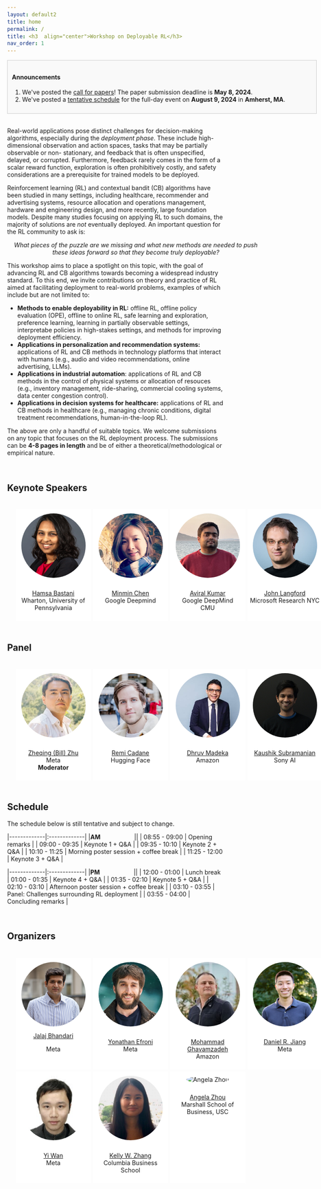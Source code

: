 ```yaml
---
layout: default2
title: home
permalink: /
title: <h3  align="center">Workshop on Deployable RL</h3>
nav_order: 1
---
```



<html lang="en">

<div class="news-box">
  <h4>Announcements</h4>
  <ol>
  <li>We've posted the <a href="/call">call for papers</a>! The paper submission deadline is <b>May 8, 2024</b>.</li>
  <li>We've posted a <a href="#schedule">tentative schedule</a> for the full-day event on <b>August 9, 2024</b> in <b>Amherst, MA</b>.</li>
  </ol>

  <!-- <p>1. <b>Recordings</b> are available on the <a href="https://neurips.cc/virtual/2023/workshop/66498" target="_blank">NeurIPS website</a> (NeurIPS registration required). They will be made public after one month (Jan 2024).<br>
  2. <b>Talk slides</b> are posted on the <a href="/speakers">speakers page</a>.<br>
  3. Congratuations to <a href="#paper-awards">paper award winners</a>!<br>
  4. <b>Workshop highlights and photos</b> can be found on our <a href="https://twitter.com/itif_workshop">Twitter</a>.
  <br><br> 
  </p>-->
</div>
</html>

<br>

Real-world applications pose distinct challenges for decision-making algorithms, especially during the <i>deployment phase</i>. These include high-dimensional observation and action spaces, tasks that may be partially observable or non- stationary, and feedback that is often unspecified, delayed, or corrupted. Furthermore, feedback rarely comes in the form of a scalar reward function, exploration is often prohibitively costly, and safety considerations are a prerequisite for trained models to be deployed.

Reinforcement learning (RL) and contextual bandit (CB) algorithms have been studied in many settings, including healthcare, recommender and advertising systems, resource allocation and operations management, hardware and engineering design, and more recently, large foundation models. Despite many studies focusing on applying RL to such domains, the majority of solutions are <i>not</i> eventually deployed. An important question for the RL community to ask is:
<div class="focus-box">
<p>What pieces of the puzzle are we missing and what new methods are needed to push these ideas forward so that they become truly deployable?</p>
</div>

This workshop aims to place a spotlight on this topic, with the goal of advancing RL and CB algorithms towards becoming a widespread industry standard. To this end, we invite contributions on theory and practice of RL aimed at facilitating deployment to real-world problems, examples of which include but are not limited to:
* __Methods to enable deployability in RL:__ offline RL, offline policy evaluation (OPE), offline to online RL, safe learning and exploration, preference learning, learning in partially observable settings, interpretabe policies in high-stakes settings, and methods for improving deployment efficiency.
* __Applications in personalization and recommendation systems:__ applications of RL and CB methods in technology platforms that interact with humans (e.g., audio and video recommendations, online advertising, LLMs).
* __Applications in industrial automation__: applications of RL and CB methods in the control of physical systems or allocation of resouces (e.g., inventory management, ride-sharing, commercial cooling systems, data center congestion control).
* __Applications in decision systems for healthcare:__ applications of RL and CB methods in healthcare (e.g., managing chronic conditions, digital treatment recommendations, human-in-the-loop RL).

The above are only a handful of suitable topics. We welcome submissions on any topic that focuses on the RL deployment process. The submissions can be <b>4-8 pages in length</b> and be of either a theoretical/methodological or empirical nature.

<br>

## Keynote Speakers
<!-- Check talk details (title, abstract, speaker bio, slides) at this [page](speakers)! -->
<html>
    <div class="team-container">
        <div class="team-member">
            <img src="/assets/img/speakers/hamsa.jpg" alt="Hamsa Bastani">
            <p><a href="https://hamsabastani.github.io/">Hamsa Bastani</a>
            <br>Wharton, University of Pennsylvania</p>
        </div>
        <div class="team-member">
            <img src="/assets/img/speakers/minmin.jpeg" alt="Minmin Chen">
            <p><a href="https://mchen24.github.io/">Minmin Chen</a>
            <br>Google Deepmind</p>
        </div>
        <div class="team-member">
            <img src="/assets/img/speakers/aviral.jpg" alt="Aviral Kumar">
            <p><a href="https://aviralkumar2907.github.io/">Aviral Kumar</a>
            <br>Google DeepMind<br>CMU</p>
        </div>
        <div class="team-member">
            <img src="/assets/img/speakers/john_langford.jpg" alt="Name 4">
            <p><a href="https://www.microsoft.com/en-us/research/people/jcl/">John Langford</a>
            <br>Microsoft Research NYC</p>
        </div>
        <div class="team-member">
            <img src="/assets/img/speakers/hong.png" alt="Name 1">
            <p><a href="https://hsnamkoong.github.io/">Hongseok Namkoong</a>
            <br>Columbia Business School</p>
        </div>
    </div>
</html>


## Panel
<!-- ##### Challenges in RL deployment 
Time: 10:45-11:30 -->
<html>
    <div class="team-container">
        <div class="team-member">
            <img src="/assets/img/speakers/bill.jpg" alt="Zheqing (Bill) Zhu">
            <p><a href="https://www.zheqingbillzhu.com/">Zheqing (Bill) Zhu</a>
            <br>Meta<br><b>Moderator</b></p>
        </div>
        <div class="team-member">
            <img src="/assets/img/speakers/remi.png" alt="Remi Cadane">
            <p><a href="http://remicadene.com/">Remi Cadane</a>
            <br>Hugging Face</p>
        </div>        
        <div class="team-member">
            <img src="/assets/img/speakers/dhruv.jpg" alt="Dhruv Madeka">
            <p><a href="https://dhruvmadeka.com/">Dhruv Madeka</a>
            <br>Amazon</p>
        </div>
        <div class="team-member">
            <img src="/assets/img/speakers/kaushik.jpg" alt="Kaushik Subramanian">
            <p><a href="https://ai.sony/people/Kaushik-Subramanian/">Kaushik Subramanian</a>
            <br>Sony AI</p>
        </div>
        <div class="team-member">
            <img src="/assets/img/speakers/blank.png" alt="TBA">
            <p>More panelists to be announced!</p>
        </div>
    </div>
</html>


## Schedule

The schedule below is still tentative and subject to change.

|-------------|:-------------|
|__AM__&nbsp;&nbsp;&nbsp;&nbsp;&nbsp;&nbsp;&nbsp;&nbsp;&nbsp;&nbsp;&nbsp;&nbsp;&nbsp;&nbsp;&nbsp;&nbsp;&nbsp;&nbsp;&nbsp;&nbsp;||
| 08:55 - 09:00 | Opening remarks |
| 09:00 - 09:35 | Keynote 1 + Q&A |
| 09:35 - 10:10 | Keynote 2 + Q&A |
| 10:10 - 11:25 | Morning poster session + coffee break |
| 11:25 - 12:00 | Keynote 3 + Q&A |



|-------------|:-------------|
|__PM__&nbsp;&nbsp;&nbsp;&nbsp;&nbsp;&nbsp;&nbsp;&nbsp;&nbsp;&nbsp;&nbsp;&nbsp;&nbsp;&nbsp;&nbsp;&nbsp;&nbsp;&nbsp;&nbsp;&nbsp;||
| 12:00 - 01:00 | Lunch break
| 01:00 - 01:35 | Keynote 4 + Q&A |
| 01:35 - 02:10 | Keynote 5 + Q&A |
| 02:10 - 03:10 | Afternoon poster session + coffee break |
| 03:10 - 03:55 | Panel: Challenges surrounding RL deployment |
| 03:55 - 04:00 | Concluding remarks |

<br>


## Organizers
<html>
    <div class="team-container">
        <div class="team-member">
            <img src="/assets/img/organizers/jalaj.jpg" alt="Jalaj Bhandari">
            <a href="http://www.columbia.edu/~jb3618/">Jalaj Bhandari</a>
            <p>Meta</p>
        </div>
        <div class="team-member">
            <img src="/assets/img/organizers/yonathan.jpg" alt="Yonathan Efroni">
            <p><a href="https://sites.google.com/view/yonathan-efroni/home">Yonathan Efroni</a>
            <br>Meta</p>
        </div>
        <div class="team-member">
            <img src="/assets/img/organizers/mohammad.jpeg" alt="Mohammad Ghavamzadeh">
            <p><a href="https://mohammadghavamzadeh.github.io/">Mohammad Ghavamzadeh</a>
            <br>Amazon</p>
        </div>
        <div class="team-member">
            <img src="/assets/img/organizers/daniel.jpeg" alt="Daniel R. Jiang">
            <p><a href="https://danielrjiang.github.io/">Daniel R. Jiang</a>
            <br>Meta</p>
        </div>
        <div class="team-member">
            <img src="/assets/img/organizers/aldo.jpg" alt="Aldo Pacchiano">
            <p><a href="https://www.aldopacchiano.ai/">Aldo Pacchiano</a>
            <br>Boston University</p>
        </div>
        <div class="team-member">
            <img src="/assets/img/organizers/yi.png" alt="Yi Wan">
            <p><a href="https://www.linkedin.com/in/yi-wan-73048b10a">Yi Wan</a>
            <br>Meta</p>
        </div>
        <div class="team-member">
            <img src="/assets/img/organizers/kelly.jpeg" alt="Kelly W. Zhang">
            <p><a href="https://kellywzhang.github.io/">Kelly W. Zhang</a>
            <br>Columbia Business School</p>
        </div>
        <div class="team-member">
            <img src="/assets/img/organizers/angela.jpg" alt="Angela Zhou">
            <p><a href="https://angelamzhou.github.io/">Angela Zhou</a>
            <br>Marshall School of Business, USC</p>
        </div>
    </div>
</html>


<!-- ## Sponsors

<html>
    <div class="sponsor-container">
        <div class="sponsor">
            <img src="/assets/img/sponsors/ubiquant.jpg" alt="Ubiquant">
            <p class="caption"><a href="https://www.ubiquant.com/website/home">Ubiquant</a></p>
        </div>
        <div class="sponsor" >
            <img src="/assets/img/sponsors/sambanova.png" alt="SambaNova Systems" max-width=300px>
            <p class="caption"><a href="https://sambanova.ai/">SambaNova Systems</a></p>
        </div>
        <div class="sponsor" >
            <img src="/assets/img/sponsors/apple.png" alt="Apple" max-width=300px>
            <p class="caption"><a href="https://www.apple.com/">Apple</a></p>
        </div>
        <div class="right-half"></div> Empty right-half

    </div>
</html> -->

<style>
    /* Style for the team container */
.team-container {
    display: grid;
    grid-template-columns: repeat(5, 1fr); /* Display 3 members per row */
    gap: 5px;
    max-width: 1000px;
    padding: 20px;
}


@media (max-width: 768px) {
    .team-container {
        grid-template-columns: repeat(2, 1fr); /* Display 2 members per row on smaller screens */
    }
}

/* Style for each team member */
.team-member {
    text-align: center;
    background-color: #fff;
    padding: 0px;
    width: 175px; /* Set a fixed width for consistent circle appearance */
    height: 260px; /* Set a fixed height for consistent circle appearance */
    /* box-shadow: 0px 3px 6px rgba(0, 0, 0, 0.1); */
    overflow: hidden; /* Hide any image overflow */
}


.team-member h3 {
    font-size: 16px;
    color: #333;
}

.team-member img {
  object-fit: cover;
  border-radius:50%;
  width: 150px;
  height: 150px;
  padding: 10px;
}

.sponsor-container {
    display: flex;
    gap: 5px;
}

.sponsor {
    flex: 1;
    margin: 10px;
    text-align: center;
    box-sizing: border-box;
    height: 50px;
    width: 50px;
}

.sponsor img {  
    width: 100%; /* Make the image take up 100% of the figure's width */
    height: 100%;
    object-fit: contain; 
}

.caption {
    margin-top: 12px; /* Adjust the margin to control the gap between the figure and the caption */
}

.right-half {
    flex: 1; /* Each figure takes up 50% of the available width */
    height: 500px; /* Set a fixed height for all figures (adjust the value as needed) */
}

.news-box {
    border: 1px solid #ccc;
    padding: 10px;
    width: 700px;
    margin: 0 auto;
    background-color: #f9f9f9;
}

.focus-box {
    border: 0px;
    padding: 0px;
    width: 600px;
    margin: 0 auto;
    text-align: center;
    font-style: italic;
}


@media (max-width: 700px) {
    .news-box {
        width: 100%; /* Adjust width to fit the screen */
    }
}
</style>

<br><br>